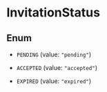 

# InvitationStatus

## Enum


* `PENDING` (value: `"pending"`)

* `ACCEPTED` (value: `"accepted"`)

* `EXPIRED` (value: `"expired"`)



